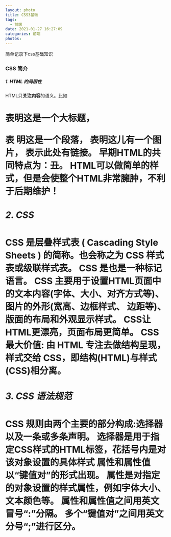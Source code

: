 ```yaml
---
layout: photo
title: CSS3基础
tags:
  - 前端
date: 2021-01-27 16:27:09
categories: 前端
photos:
---
```

简单记录下css基础知识
<!--more-->
### CSS 简介
##### 1. HTML 的局限性
  HTML只**关注内容**的语义。比如 <h1> 表明这是一个大标题，<p> 表 明这是一个段落，<img> 表明这儿有一个图片，<a> 表示此处有链接。
  早期HTML的共同特点为：丑。
  HTML可以做简单的样式，但是会使整个HTML非常臃肿，不利于后期维护！
##### 2. CSS
  CSS 是**层叠样式表 ( Cascading Style Sheets )** 的简称。也会称之为 CSS **样式表**或**级联样式表**。
  CSS 是也是一种标记语言。
  CSS 主要用于设置HTML页面中的文本内容(字体、大小、对齐方式等)、图片的外形(宽高、边框样式、 边距等)、版面的布局和外观显示样式。
  CSS让HTML更漂亮，页面布局更简单。
  CSS 最大价值: 由 HTML 专注去做结构呈现，样式交给 CSS，即结构(HTML)与样式(CSS)相分离。

##### 3. CSS 语法规范
  CSS 规则由两个主要的部分构成:选择器以及一条或多条声明。
  选择器是用于指定CSS样式的HTML标签，花括号内是对该对象设置的具体样式   属性和属性值以“键值对”的形式出现。
  属性是对指定的对象设置的样式属性，例如字体大小、文本颜色等。
  属性和属性值之间用英文冒号“:”分隔。
  多个“键值对”之间用英文分号“;”进行区分。

